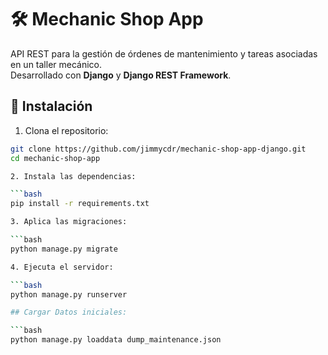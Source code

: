 # 🛠️ Mechanic Shop App

API REST para la gestión de órdenes de mantenimiento y tareas asociadas en un taller mecánico.  
Desarrollado con **Django** y **Django REST Framework**.

## 🚀 Instalación

1. Clona el repositorio:

```bash
git clone https://github.com/jimmycdr/mechanic-shop-app-django.git
cd mechanic-shop-app

2. Instala las dependencias:

```bash
pip install -r requirements.txt

3. Aplica las migraciones:

```bash
python manage.py migrate

4. Ejecuta el servidor:

```bash
python manage.py runserver

## Cargar Datos iniciales:

```bash
python manage.py loaddata dump_maintenance.json